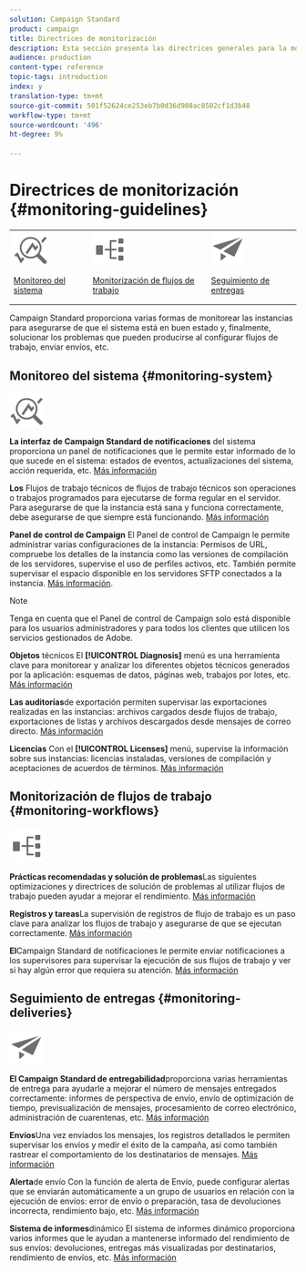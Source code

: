 ```yaml
---
solution: Campaign Standard
product: campaign
title: Directrices de monitorización
description: Esta sección presenta las directrices generales para la monitorización del Campaign Standard.
audience: production
content-type: reference
topic-tags: introduction
index: y
translation-type: tm+mt
source-git-commit: 501f52624ce253eb7b0d36d908ac8502cf1d3b48
workflow-type: tm+mt
source-wordcount: '496'
ht-degree: 9%

---
```



# Directrices de monitorización {#monitoring-guidelines}

<table>
<tr><td><img src="assets/do-not-localize/icon_system.svg" width="60px"><p><a href="#monitoring-system">Monitoreo del sistema</a></p></td>
<td><img src="assets/do-not-localize/icon_workflows.svg" width="60px"><p><a href="#moniroting-workflows">Monitorización de flujos de trabajo</a></p></td>
<td><img src="assets/do-not-localize/icon_send.svg" width="60px"><p><a href="#monitoring-deliveries">Seguimiento de entregas</a></p></td></tr>
</table>

Campaign Standard proporciona varias formas de monitorear las instancias para asegurarse de que el sistema está en buen estado y, finalmente, solucionar los problemas que pueden producirse al configurar flujos de trabajo, enviar envíos, etc.

## Monitoreo del sistema {#monitoring-system}

<img src="assets/do-not-localize/icon_system.svg" width="60px">

**La interfaz de Campaign Standard de notificaciones** del sistema proporciona un panel de notificaciones que le permite estar informado de lo que sucede en el sistema: estados de eventos, actualizaciones del sistema, acción requerida, etc. [Más información](../../start/using/interface-description.md#top-bar)


**Los** Flujos de trabajo técnicos de flujos de trabajo técnicos son operaciones o trabajos programados para ejecutarse de forma regular en el servidor. Para asegurarse de que la instancia está sana y funciona correctamente, debe asegurarse de que siempre está funcionando. [Más información](../../administration/using/technical-workflows.md)

**Panel de control de Campaign** El Panel de control de Campaign le permite administrar varias configuraciones de la instancia: Permisos de URL, compruebe los detalles de la instancia como las versiones de compilación de los servidores, supervise el uso de perfiles activos, etc. También permite supervisar el espacio disponible en los servidores SFTP conectados a la instancia. [Más información](https://docs.adobe.com/content/help/es-ES/control-panel/using/control-panel-home.html).

>[!NOTE]
>
>Tenga en cuenta que el Panel de control de Campaign solo está disponible para los usuarios administradores y para todos los clientes que utilicen los servicios gestionados de Adobe.

**Objetos** técnicos El **[!UICONTROL Diagnosis]** menú es una herramienta clave para monitorear y analizar los diferentes objetos técnicos generados por la aplicación: esquemas de datos, páginas web, trabajos por lotes, etc. [Más información](../../developing/using/monitoring-data-model-changes.md)

**Las auditorías**de exportación permiten supervisar las exportaciones realizadas en las instancias: archivos cargados desde flujos de trabajo, exportaciones de listas y archivos descargados desde mensajes de correo directo.
[Más información](../../administration/using/auditing-export-logs.md)

**Licencias** Con el **[!UICONTROL Licenses]** menú, supervise la información sobre sus instancias: licencias instaladas, versiones de compilación y aceptaciones de acuerdos de términos.
[Más información](../../administration/using/licenses.md)

## Monitorización de flujos de trabajo {#monitoring-workflows}

<img src="assets/do-not-localize/icon_workflows.svg" width="60px">

**Prácticas recomendadas y solución de problemas**Las siguientes optimizaciones y directrices de solución de problemas al utilizar flujos de trabajo pueden ayudar a mejorar el rendimiento.
[Más información](../../automating/using/best-practices-workflows.md)

**Registros y tareas**La supervisión de registros de flujo de trabajo es un paso clave para analizar los flujos de trabajo y asegurarse de que se ejecutan correctamente.
[Más información](../../automating/using/monitoring-workflow-execution.md#workflow-log-and-tasks)

**El**Campaign Standard de notificaciones le permite enviar notificaciones a los supervisores para supervisar la ejecución de sus flujos de trabajo y ver si hay algún error que requiera su atención.
[Más información](../../automating/using/monitoring-workflow-execution.md#error-management)

## Seguimiento de entregas {#monitoring-deliveries}

<img src="assets/do-not-localize/icon_send.svg" width="60px">

**El Campaign Standard de entregabilidad**proporciona varias herramientas de entrega para ayudarle a mejorar el número de mensajes entregados correctamente: informes de perspectiva de envío, envío de optimización de tiempo, previsualización de mensajes, procesamiento de correo electrónico, administración de cuarentenas, etc.
[Más información](../../sending/using/about-deliverability.md)

**Envíos**Una vez enviados los mensajes, los registros detallados le permiten supervisar los envíos y medir el éxito de la campaña, así como también rastrear el comportamiento de los destinatarios de mensajes.
[Más información](../../sending/using/monitoring-a-delivery.md)

**Alerta**de envío Con la función de alerta de Envío, puede configurar alertas que se enviarán automáticamente a un grupo de usuarios en relación con la ejecución de envíos: error de envío o preparación, tasa de devoluciones incorrecta, rendimiento bajo, etc.
[Más información](../../sending/using/receiving-alerts-when-failures-happen.md)

**Sistema de informes**dinámico El sistema de informes dinámico proporciona varios informes que le ayudan a mantenerse informado del rendimiento de sus envíos: devoluciones, entregas más visualizadas por destinatarios, rendimiento de envíos, etc.
[Más información](../../reporting/using/about-dynamic-reports.md)
